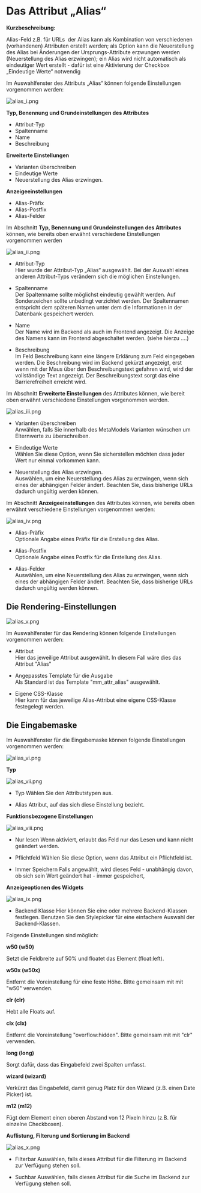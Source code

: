 # Das Attribut „Alias“

**Kurzbeschreibung:**

Alias-Feld z.B. für URLs  der Alias kann als Kombination von verschiedenen (vorhandenen) Attributen erstellt werden; als Option kann die Neuerstellung des Alias bei Änderungen der Ursprungs-Attribute erzwungen werden (Neuerstellung des Alias erzwingen); ein Alias wird nicht automatisch als eindeutiger Wert erstellt - dafür ist eine Aktivierung der Checkbox „Eindeutige Werte“ notwendig 

Im Auswahlfenster des Attributs „Alias“ können folgende Einstellungen vorgenommen werden:

![alias_i.png](alias_i.png)

**Typ, Benennung und Grundeinstellungen des Attributes**

- Attribut-Typ
- Spaltenname
- Name
- Beschreibung


**Erweiterte Einstellungen**

- Varianten überschreiben
- Eindeutige Werte
- Neuerstellung des Alias erzwingen.


**Anzeigeeinstellungen**

- Alias-Präfix
- Alias-Postfix
- Alias-Felder

Im Abschnitt **Typ, Benennung und Grundeinstellungen des Attributes** können, wie bereits oben erwähnt verschiedene Einstellungen vorgenommen werden

![alias_ii.png](alias_ii.png)

- Attribut-Typ <br/>
Hier wurde der Attribut-Typ „Alias“ ausgewählt. Bei der Auswahl eines anderen Attribut-Typs verändern sich die möglichen Einstellungen.

- Spaltenname <br/>
Der Spaltenname sollte möglichst eindeutig gewählt werden. Auf Sonderzeichen sollte unbedingt verzichtet werden. Der Spaltennamen entspricht dem späteren Namen unter dem die Informationen in der Datenbank gespeichert werden.

- Name <br/>
Der Name wird im Backend als auch im Frontend angezeigt. Die Anzeige des Namens kann im Frontend abgeschaltet werden. (siehe hierzu ....)

- Beschreibung <br/>
Im Feld Beschreibung kann eine längere Erklärung zum Feld eingegeben werden. Die Beschreibung wird im Backend gekürzt angezeigt, erst wenn mit der Maus über den Beschreibungstext gefahren wird, wird der vollständige Text angezeigt.
Der Beschreibungstext sorgt das eine Barrierefreiheit erreicht wird.

Im Abschnitt **Erweiterte Einstellungen** des Attributes können, wie bereit oben erwähnt verschiedene Einstellungen vorgenommen werden.

![alias_iii.png](alias_iii.png)

- Varianten überschreiben <br/>
  Anwählen, falls Sie innerhalb des MetaModels Varianten wünschen um Elternwerte zu überschreiben.

- Eindeutige Werte <br/>
  Wählen Sie diese Option, wenn Sie sicherstellen möchten dass jeder Wert nur einmal vorkommen kann.

- Neuerstellung des Alias erzwingen. <br/>
  Auswählen, um eine Neuerstellung des Alias zu erzwingen, wenn sich eines der abhängigen Felder ändert. Beachten Sie, dass   bisherige URLs dadurch ungültig werden können.


Im Abschnitt **Anzeigeeinstellungen** des Attributes können, wie bereits oben erwähnt verschiedene Einstellungen vorgenommen werden:

![alias_iv.png](alias_iv.png)

- Alias-Präfix <br/>
  Optionale Angabe eines Präfix für die Erstellung des Alias.

- Alias-Postfix <br/>
  Optionale Angabe eines Postfix für die Erstellung des Alias.

- Alias-Felder <br/>
  Auswählen, um eine Neuerstellung des Alias zu erzwingen, wenn sich eines der abhängigen Felder ändert. Beachten Sie, dass               bisherige URLs dadurch ungültig werden können.


## Die Rendering-Einstellungen

![alias_v.png](alias_v.png)

Im Auswahlfenster für das Rendering können folgende Einstellungen vorgenommen werden:

- Attribut <br/>
  Hier das jeweilige Attribut ausgewählt. In diesem Fall wäre dies das Attribut "Alias"

- Angepasstes Template für die Ausgabe <br/>
  Als Standard ist das Template "mm_attr_alias" ausgewählt.

- Eigene CSS-Klasse <br/>
  Hier kann für das jeweilige Alias-Attribut eine eigene CSS-Klasse festegelegt werden.

## Die Eingabemaske

Im Auswahlfenster für die Eingabemaske können folgende Einstellungen vorgenommen werden:

![alias_vi.png](alias_vi.png)




**Typ**

![alias_vii.png](alias_vii.png)

- Typ
Wählen Sie den Attributstypen aus.

- Alias
Attribut, auf das sich diese Einstellung bezieht.




**Funktionsbezogene Einstellungen**

![alias_viii.png](alias_viii.png)

- Nur lesen
Wenn aktiviert, erlaubt das Feld nur das Lesen und kann nicht geändert werden.

- Pflichtfeld
Wählen Sie diese Option, wenn das Attribut ein Pflichtfeld ist. 

- Immer Speichern
Falls angewählt, wird dieses Feld - unabhängig davon, ob sich sein Wert geändert hat - immer gespeichert, 



**Anzeigeoptionen des Widgets**

![alias_ix.png](alias_ix.png)

- Backend Klasse
Hier können Sie eine oder mehrere Backend-Klassen festlegen. Benutzen Sie den Stylepicker für eine einfachere Auswahl der Backend-Klassen.

Folgende Einstellungen sind möglich:

**w50 (w50)**

Setzt die Feldbreite auf 50% und floatet das Element (float:left).

 **w50x (w50x)**

Entfernt die Voreinstellung für eine feste Höhe. Bitte gemeinsam mit mit "w50" verwenden.

**clr (clr)**

Hebt alle Floats auf.

**clx (clx)**

Entfernt die Voreinstellung "overflow:hidden". Bitte gemeinsam mit mit "clr" verwenden.

**long (long)**

Sorgt dafür, dass das Eingabefeld zwei Spalten umfasst.

**wizard (wizard)**

Verkürzt das Eingabefeld, damit genug Platz für den Wizard (z.B. einen Date Picker) ist.

**m12 (m12)**

Fügt dem Element einen oberen Abstand von 12 Pixeln hinzu (z.B. für einzelne Checkboxen).







**Auflistung, Filterung und Sortierung im Backend**

![alias_x.png](alias_x.png)

- Filterbar
Auswählen, falls dieses Attribut für die Filterung im Backend zur Verfügung stehen soll.

- Suchbar
Auswählen, falls dieses Attribut für die Suche im Backend zur Verfügung stehen soll.


